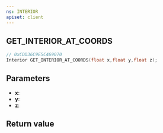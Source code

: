 ```yaml
---
ns: INTERIOR
apiset: client
---
```

## GET_INTERIOR_AT_COORDS

```c
// 0xCDD36C9E5C469070
Interior GET_INTERIOR_AT_COORDS(float x,float y,float z);
```


## Parameters
* **x**:
* **y**:
* **z**:

## Return value